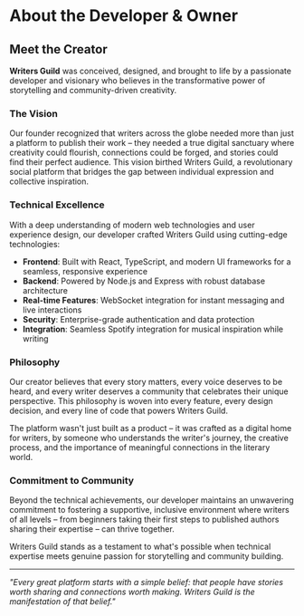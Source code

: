 
# About the Developer & Owner

## Meet the Creator

**Writers Guild** was conceived, designed, and brought to life by a passionate developer and visionary who believes in the transformative power of storytelling and community-driven creativity.

### The Vision

Our founder recognized that writers across the globe needed more than just a platform to publish their work – they needed a true digital sanctuary where creativity could flourish, connections could be forged, and stories could find their perfect audience. This vision birthed Writers Guild, a revolutionary social platform that bridges the gap between individual expression and collective inspiration.

### Technical Excellence

With a deep understanding of modern web technologies and user experience design, our developer crafted Writers Guild using cutting-edge technologies:

- **Frontend**: Built with React, TypeScript, and modern UI frameworks for a seamless, responsive experience
- **Backend**: Powered by Node.js and Express with robust database architecture
- **Real-time Features**: WebSocket integration for instant messaging and live interactions
- **Security**: Enterprise-grade authentication and data protection
- **Integration**: Seamless Spotify integration for musical inspiration while writing

### Philosophy

Our creator believes that every story matters, every voice deserves to be heard, and every writer deserves a community that celebrates their unique perspective. This philosophy is woven into every feature, every design decision, and every line of code that powers Writers Guild.

The platform wasn't just built as a product – it was crafted as a digital home for writers, by someone who understands the writer's journey, the creative process, and the importance of meaningful connections in the literary world.

### Commitment to Community

Beyond the technical achievements, our developer maintains an unwavering commitment to fostering a supportive, inclusive environment where writers of all levels – from beginners taking their first steps to published authors sharing their expertise – can thrive together.

Writers Guild stands as a testament to what's possible when technical expertise meets genuine passion for storytelling and community building.

---

*"Every great platform starts with a simple belief: that people have stories worth sharing and connections worth making. Writers Guild is the manifestation of that belief."*
